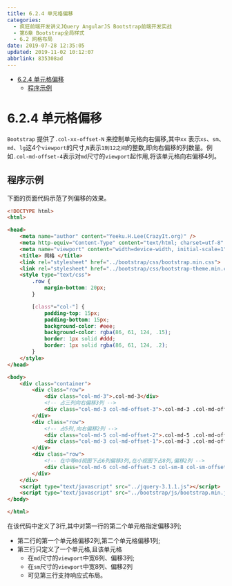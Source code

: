 ```yaml
---
title: 6.2.4 单元格偏移
categories: 
  - 疯狂前端开发讲义JQuery AngularJS Bootstrap前端开发实战
  - 第6章 Bootstrap全局样式
  - 6.2 网格布局
date: 2019-07-28 12:35:05
updated: 2019-11-02 10:12:07
abbrlink: 835308ad
---
```

<div id='my_toc'>

- [6.2.4 单元格偏移](/JavaReadingNotes/835308ad/#6-2-4-单元格偏移)
    - [程序示例](/JavaReadingNotes/835308ad/#程序示例)

</div>
<!--more-->
<script>if (navigator.platform.toLowerCase() == 'win32'){document.getElementById('my_toc').style.display = 'none';}</script>

<!--end-->
<!--SSTStart-->
# 6.2.4 单元格偏移 #
`Bootstrap` 提供了`.col-xx-offset-N` 来控制单元格向右偏移,其中`xx` 表示`xs`、`sm`、`md`、`lg`这4个`viewport`的尺寸,`N`表示`1到12之间`的整数,即向右偏移的列数量。例如`.col-md-offset-4`表示对`md`尺寸的`viewport`起作用,将该单元格向右偏移4列。
<!--SSTStop-->
## 程序示例 ##
下面的页面代码示范了列偏移的效果。
```html
<!DOCTYPE html>
<html>

<head>
    <meta name="author" content="Yeeku.H.Lee(CrazyIt.org)" />
    <meta http-equiv="Content-Type" content="text/html; charset=utf-8" />
    <meta name="viewport" content="width=device-width, initial-scale=1">
    <title> 网格 </title>
    <link rel="stylesheet" href="../bootstrap/css/bootstrap.min.css">
    <link rel="stylesheet" href="../bootstrap/css/bootstrap-theme.min.css">
    <style type="text/css">
        .row {
            margin-bottom: 20px;
        }

        [class*="col-"] {
            padding-top: 15px;
            padding-bottom: 15px;
            background-color: #eee;
            background-color: rgba(86, 61, 124, .15);
            border: 1px solid #ddd;
            border: 1px solid rgba(86, 61, 124, .2);
        }
    </style>
</head>

<body>
    <div class="container">
        <div class="row">
            <div class="col-md-3">.col-md-3</div>
            <!-- 占三列向右偏移3列 -->
            <div class="col-md-3 col-md-offset-3">.col-md-3 .col-md-offset-3</div>
        </div>
        <div class="row">
            <!-- 占5列,向右偏移2列 -->
            <div class="col-md-5 col-md-offset-2">.col-md-5 .col-md-offset-2</div>
            <div class="col-md-3 col-md-offset-1">.col-md-3 .col-md-offset-1</div>
        </div>
        <div class="row">
            <!-- 在中等md视图下占6列偏移3列,在小视图下占8列,偏移2列 -->
            <div class="col-md-6 col-md-offset-3 col-sm-8 col-sm-offset-2">.col-md-6 .col-md-offset-3 .col-sm-offset-2</div>
        </div>
    </div>
    <script type="text/javascript" src="../jquery-3.1.1.js"></script>
    <script type="text/javascript" src="../bootstrap/js/bootstrap.min.js"></script>
</body>

</html>
```
在该代码中定义了3行,其中对第一行的第二个单元格指定偏移3列;
- 第二行的第一个单元格偏移2列,第二个单元格偏移1列;
- 第三行只定义了一个单元格,且该单元格
    - 在`md`尺寸的`viewport`中宽6列、偏移3列;
    - 在`sm`尺寸的`viewport`中宽8列、偏移2列
    - 可见第三行支持响应式布局。
